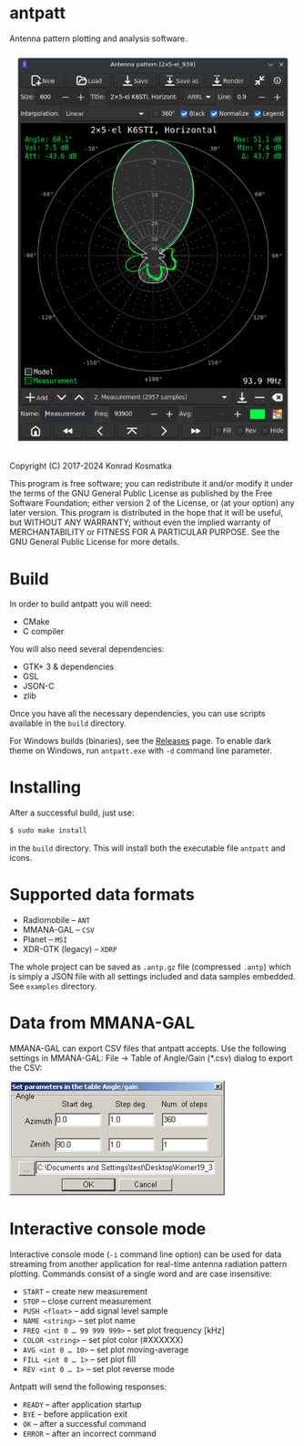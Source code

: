 antpatt
=======

Antenna pattern plotting and analysis software.

![Screenshot](/antpatt.png?raw=true)

Copyright (C) 2017-2024  Konrad Kosmatka

This program is free software; you can redistribute it and/or modify it under the terms of the GNU General Public License as published by the Free Software Foundation; either version 2 of the License, or (at your option) any later version.
This program is distributed in the hope that it will be useful, but WITHOUT ANY WARRANTY; without even the implied warranty of MERCHANTABILITY or FITNESS FOR A PARTICULAR PURPOSE. See the GNU General Public License for more details.

# Build
In order to build antpatt you will need:
- CMake
- C compiler

You will also need several dependencies:
- GTK+ 3 & dependencies
- GSL
- JSON-C
- zlib

Once you have all the necessary dependencies, you can use scripts available in the `build` directory.

For Windows builds (binaries), see the [Releases](https://github.com/kkonradpl/antpatt/releases) page. To enable dark theme on Windows, run `antpatt.exe` with `-d` command line parameter. 

# Installing

After a successful build, just use:
```sh
$ sudo make install
```
in the `build` directory. This will install both the executable file `antpatt` and icons.

# Supported data formats

- Radiomobile – `ANT`
- MMANA-GAL – `CSV`
- Planet – `MSI`
- XDR-GTK (legacy) – `XDRP`

The whole project can be saved as `.antp.gz` file (compressed `.antp`) which is simply a JSON file with all settings included and data samples embedded. See `examples` directory.

# Data from MMANA-GAL

MMANA-GAL can export CSV files that antpatt accepts. Use the following settings in MMANA-GAL: File → Table of Angle/Gain (*.csv) dialog to export the CSV:

![Screenshot](/examples/mmanagal-export.png?raw=true)

# Interactive console mode

Interactive console mode (`-i` command line option) can be used for data streaming from another application for real-time antenna radiation pattern plotting. Commands consist of a single word and are case insensitive:

- `START` – create new measurement
- `STOP` – close current measurement
- `PUSH <float>` – add signal level sample
- `NAME <string>` – set plot name
- `FREQ <int 0 … 99 999 999>` – set plot frequency [kHz]
- `COLOR <string>` – set plot color (#XXXXXX)
- `AVG <int 0 … 10>` – set plot moving-average
- `FILL <int 0 … 1>` – set plot fill
- `REV <int 0 … 1>` – set plot reverse mode

Antpatt will send the following responses:

- `READY` – after application startup
- `BYE` – before application exit
- `OK` – after a successful command
- `ERROR` – after an incorrect command